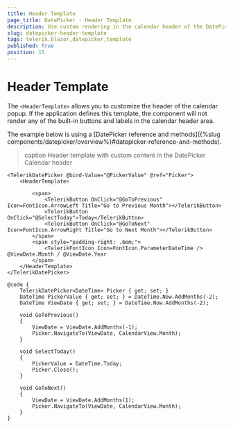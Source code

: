```yaml
---
title: Header Template
page_title: DatePicker - Header Template
description: Use custom rendering in the calendar header of the DatePicker for Blazor.
slug: datepicker-header-template
tags: telerik,blazor,datepicker,template
published: True
position: 15
---
```


# Header Template

The `<HeaderTemplate>` allows you to customize the header of the calendar popup. If the application defines this template, the component will not render any of the built-in buttons and labels in the calendar header area.

The example below is using a [DatePicker reference and methods]({%slug components/datepicker/overview%}#datepicker-reference-and-methods).

>caption Header template with custom content in the DatePicker Calendar header

````CSHTML
<TelerikDatePicker @bind-Value="@PickerValue" @ref="Picker">
    <HeaderTemplate>

        <span>
            <TelerikButton OnClick="@GoToPrevious" Icon=FontIcon.ArrowLeft Title="Go to Previous Month"></TelerikButton>
            <TelerikButton OnClick="@SelectToday">Today</TelerikButton>
            <TelerikButton OnClick="@GoToNext" Icon=FontIcon.ArrowRight Title="Go to Next Month"></TelerikButton>
        </span>
        <span style="padding-right: .6em;">
            <TelerikFontIcon Icon=FontIcon.ParameterDateTime /> @ViewDate.Month / @ViewDate.Year
        </span>
    </HeaderTemplate>
</TelerikDatePicker>

@code {
    TelerikDatePicker<DateTime> Picker { get; set; }
    DateTime PickerValue { get; set; } = DateTime.Now.AddMonths(-2);
    DateTime ViewDate { get; set; } = DateTime.Now.AddMonths(-2);

    void GoToPrevious()
    {
        ViewDate = ViewDate.AddMonths(-1);
        Picker.NavigateTo(ViewDate, CalendarView.Month);
    }

    void SelectToday()
    {
        PickerValue = DateTime.Today;
        Picker.Close();
    }

    void GoToNext()
    {
        ViewDate = ViewDate.AddMonths(1);
        Picker.NavigateTo(ViewDate, CalendarView.Month);
    }
}
````
